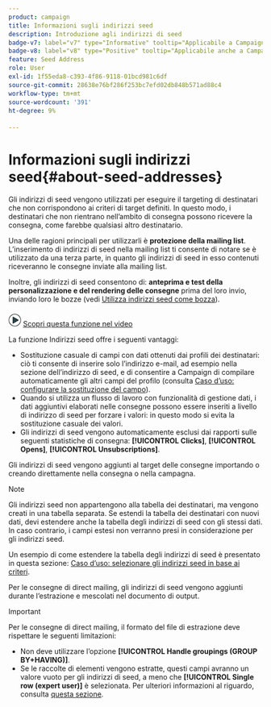 ```yaml
---
product: campaign
title: Informazioni sugli indirizzi seed
description: Introduzione agli indirizzi di seed
badge-v7: label="v7" type="Informative" tooltip="Applicabile a Campaign Classic v7"
badge-v8: label="v8" type="Positive" tooltip="Applicabile anche a Campaign v8"
feature: Seed Address
role: User
exl-id: 1f55eda8-c393-4f86-9118-01bcd981c6df
source-git-commit: 28638e76bf286f253bc7efd02db848b571ad88c4
workflow-type: tm+mt
source-wordcount: '391'
ht-degree: 9%

---
```


# Informazioni sugli indirizzi seed{#about-seed-addresses}

Gli indirizzi di seed vengono utilizzati per eseguire il targeting di destinatari che non corrispondono ai criteri di target definiti. In questo modo, i destinatari che non rientrano nell’ambito di consegna possono ricevere la consegna, come farebbe qualsiasi altro destinatario.

Una delle ragioni principali per utilizzarli è **protezione della mailing list**. L’inserimento di indirizzi di seed nella mailing list ti consente di notare se è utilizzato da una terza parte, in quanto gli indirizzi di seed in esso contenuti riceveranno le consegne inviate alla mailing list.

Inoltre, gli indirizzi di seed consentono di: **anteprima e test della personalizzazione e del rendering delle consegne** prima del loro invio, inviando loro le bozze (vedi [Utilizza indirizzi seed come bozza](steps-defining-the-target-population.md#using-seed-addresses-as-proof)).

![](assets/do-not-localize/how-to-video.png) [Scopri questa funzione nel video](steps-defining-the-target-population.md#seeds-and-proofs-video)

La funzione Indirizzi seed offre i seguenti vantaggi:

* Sostituzione casuale di campi con dati ottenuti dai profili dei destinatari: ciò ti consente di inserire solo l’indirizzo e-mail, ad esempio nella sezione dell’indirizzo di seed, e di consentire a Campaign di compilare automaticamente gli altri campi del profilo (consulta [Caso d’uso: configurare la sostituzione del campo](use-case--configuring-the-field-substitution.md)).
* Quando si utilizza un flusso di lavoro con funzionalità di gestione dati, i dati aggiuntivi elaborati nelle consegne possono essere inseriti a livello di indirizzo di seed per forzare i valori: in questo modo si evita la sostituzione casuale dei valori.
* Gli indirizzi di seed vengono automaticamente esclusi dai rapporti sulle seguenti statistiche di consegna: **[!UICONTROL Clicks]**, **[!UICONTROL Opens]**, **[!UICONTROL Unsubscriptions]**.

Gli indirizzi di seed vengono aggiunti al target delle consegne importando o creando direttamente nella consegna o nella campagna.

>[!NOTE]
>
>Gli indirizzi seed non appartengono alla tabella dei destinatari, ma vengono creati in una tabella separata. Se estendi la tabella dei destinatari con nuovi dati, devi estendere anche la tabella degli indirizzi di seed con gli stessi dati. In caso contrario, i campi estesi non verranno presi in considerazione per gli indirizzi seed.
>
>Un esempio di come estendere la tabella degli indirizzi di seed è presentato in questa sezione: [Caso d’uso: selezionare gli indirizzi seed in base ai criteri](use-case--selecting-seed-addresses-on-criteria.md).

Per le consegne di direct mailing, gli indirizzi di seed vengono aggiunti durante l’estrazione e mescolati nel documento di output.

>[!IMPORTANT]
>
>Per le consegne di direct mailing, il formato del file di estrazione deve rispettare le seguenti limitazioni:
>
>* Non deve utilizzare l’opzione **[!UICONTROL Handle groupings (GROUP BY+HAVING)]**.
>* Se le raccolte di elementi vengono estratte, questi campi avranno un valore vuoto per gli indirizzi di seed, a meno che **[!UICONTROL Single row (expert user)]** è selezionata. Per ulteriori informazioni al riguardo, consulta [questa sezione](../../platform/using/executing-export-jobs.md#step-7---data-formatting).
>
